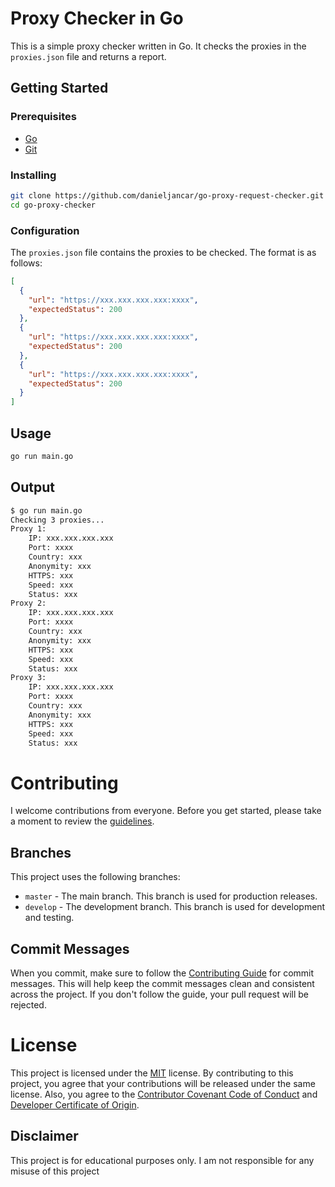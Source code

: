 # Proxy Checker in Go

This is a simple proxy checker written in Go. It checks the proxies in the `proxies.json` file and returns a report.

## Getting Started

### Prerequisites

* [Go](https://golang.org/dl/)
* [Git](https://git-scm.com/downloads)

### Installing

```bash
git clone https://github.com/danieljancar/go-proxy-request-checker.git
cd go-proxy-checker
```

### Configuration

The `proxies.json` file contains the proxies to be checked. The format is as follows:

```json
[
  {
    "url": "https://xxx.xxx.xxx.xxx:xxxx",
    "expectedStatus": 200
  },
  {
    "url": "https://xxx.xxx.xxx.xxx:xxxx",
    "expectedStatus": 200
  },
  {
    "url": "https://xxx.xxx.xxx.xxx:xxxx",
    "expectedStatus": 200
  }
]
```

## Usage

```bash
go run main.go
```

## Output

```bash
$ go run main.go
Checking 3 proxies...
Proxy 1:
    IP: xxx.xxx.xxx.xxx
    Port: xxxx
    Country: xxx
    Anonymity: xxx
    HTTPS: xxx
    Speed: xxx
    Status: xxx
Proxy 2:
    IP: xxx.xxx.xxx.xxx
    Port: xxxx
    Country: xxx
    Anonymity: xxx
    HTTPS: xxx
    Speed: xxx
    Status: xxx
Proxy 3:
    IP: xxx.xxx.xxx.xxx
    Port: xxxx
    Country: xxx
    Anonymity: xxx
    HTTPS: xxx
    Speed: xxx
    Status: xxx
```

# Contributing

I welcome contributions from everyone. Before you get started, please take a moment to review the [guidelines](.github/CONTRIBUTING.md).

## Branches

This project uses the following branches:

- `master` - The main branch. This branch is used for production releases.
- `develop` - The development branch. This branch is used for development and testing.

## Commit Messages

When you commit, make sure to follow the [Contributing Guide](.github/CONTRIBUTING.md) for commit messages. This will help keep the commit messages clean and consistent across the project. If you don't follow the guide, your pull request will be rejected.

# License

This project is licensed under the [MIT](LICENSE) license. By contributing to this project, you agree that your contributions will be released under the same license. Also, you agree to the [Contributor Covenant Code of Conduct](.github/CODE_OF_CONDUCT.md) and [Developer Certificate of Origin](.github/DCO.md).

## Disclaimer

This project is for educational purposes only. I am not responsible for any misuse of this project

